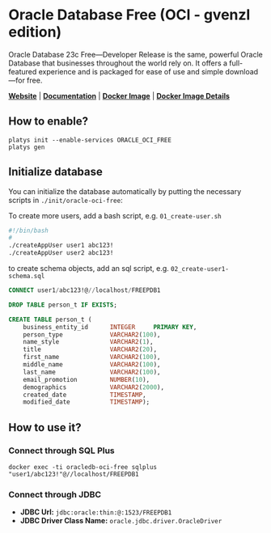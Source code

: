 # Oracle Database Free (OCI - gvenzl edition)

Oracle Database 23c Free—Developer Release is the same, powerful Oracle Database that businesses throughout the world rely on. It offers a full-featured experience and is packaged for ease of use and simple download—for free.

**[Website](https://www.oracle.com/database/free/)** | **[Documentation](https://www.oracle.com/database/free/get-started/)** | **[Docker Image](https://github.com/gvenzl/oci-oracle-free)** | **[Docker Image Details](https://github.com/gvenzl/oci-oracle-free/blob/main/ImageDetails)**

## How to enable?

```
platys init --enable-services ORACLE_OCI_FREE
platys gen
```

## Initialize database

You can initialize the database automatically by putting the necessary scripts in `./init/oracle-oci-free`:

To create more users, add a bash script, e.g. `01_create-user.sh`

```bash
#!/bin/bash
#
./createAppUser user1 abc123!
./createAppUser user2 abc123!
```

to create schema objects, add an sql script, e.g. `02_create-user1-schema.sql`

```sql
CONNECT user1/abc123!@//localhost/FREEPDB1

DROP TABLE person_t IF EXISTS;

CREATE TABLE person_t (
	business_entity_id     	INTEGER     PRIMARY KEY,
    person_type            	VARCHAR2(100),
    name_style             	VARCHAR2(1),
    title					VARCHAR2(20),
    first_name             	VARCHAR2(100),
    middle_name            	VARCHAR2(100),
    last_name              	VARCHAR2(100),
    email_promotion        	NUMBER(10),
    demographics			VARCHAR2(2000),
    created_date			TIMESTAMP,
    modified_date         	TIMESTAMP);
```     

## How to use it?

### Connect through SQL Plus

```
docker exec -ti oracledb-oci-free sqlplus "user1/abc123!"@//localhost/FREEPDB1
```

### Connect through JDBC

* **JDBC Url:**  	`jdbc:oracle:thin:@:1523/FREEPDB1`
* **JDBC Driver Class Name:** 	`oracle.jdbc.driver.OracleDriver`
